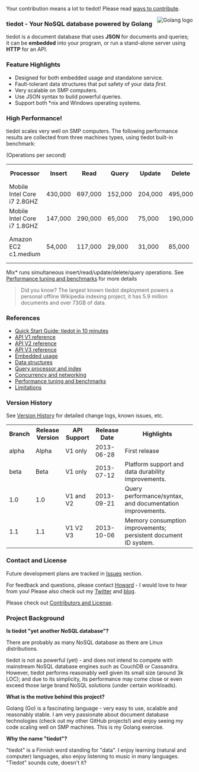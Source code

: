 Your contribution means a lot to tiedot! Please read [ways to contribute][].

<img src="http://golang.org/doc/gopher/frontpage.png" alt="Golang logo" align="right"/>

### tiedot - Your NoSQL database powered by Golang

tiedot is a document database that uses __JSON__ for documents and queries; it can be __embedded__ into your program, or run a stand-alone server using __HTTP__ for an API.

### Feature Highlights

- Designed for both embedded usage and standalone service.
- Fault-tolerant data structures that put safety of your data *first*.
- Very scalable on SMP computers.
- Use JSON syntax to build powerful queries.
- Support both \*nix and Windows operating systems.

### High Performance!

tiedot scales very well on SMP computers. The following performance results are collected from three machines types, using tiedot built-in benchmark:

(Operations per second)
<table>
<tr>
  <th>Processor</th>
  <th>Insert</th>
  <th>Read</th>
  <th>Query</th>
  <th>Update</th>
  <th>Delete</th>
  <th>Mix*</th>
  <th>Machine Type</th>
</tr>
<tr>
  <td>Mobile Intel Core i7 2.8GHZ</td>
  <td>430,000</td>
  <td>697,000</td>
  <td>152,000</td>
  <td>204,000</td>
  <td>495,000</td>
  <td>375,000</td>
  <td>2013 model MacBook</td>
</tr>
<tr>
  <td>Mobile Intel Core i7 1.8GHZ</td>
  <td>147,000</td>
  <td>290,000</td>
  <td>65,000</td>
  <td>75,000</td>
  <td>190,000</td>
  <td>155,000</td>
  <td>2011 model laptop</td>
</tr>
<tr>
  <td>Amazon EC2 c1.medium</td>
  <td>54,000</td>
  <td>117,000</td>
  <td>29,000</td>
  <td>31,000</td>
  <td>85,000</td>
  <td>65,000</td>
  <td>A medium range instance</td>
</tr>
</table>

Mix\* runs simultaneous insert/read/update/delete/query operations. See [Performance tuning and benchmarks] for more details

> Did you know? The largest known tiedot deployment powers a personal offline Wikipedia indexing project, it has 5.9 million documents and over 73GB of data.

### References

- [Quick Start Guide: tiedot in 10 minutes]
- [API V1 reference]
- [API V2 reference]
- [API V3 reference]
- [Embedded usage]
- [Data structures]
- [Query processor and index]
- [Concurrency and networking]
- [Performance tuning and benchmarks]
- [Limitations]

### Version History

See [Version History] for detailed change logs, known issues, etc.

<table>
<tr>
  <th>Branch</th>
  <th>Release Version</th>
  <th>API Support</th>
  <th>Release Date</th>
  <th>Highlights</th>
</tr>
<tr>
  <td>alpha</td>
  <td>Alpha</td>
  <td>V1 only</td>
  <td>2013-06-28</td>
  <td>First release</td>
</tr>
<tr>
  <td>beta</td>
  <td>Beta</td>
  <td>V1 only</td>
  <td>2013-07-12</td>
  <td>Platform support and data durability improvements.</td>
</tr>
<tr>
  <td>1.0</td>
  <td>1.0</td>
  <td>V1 and V2</td>
  <td>2013-09-21</td>
  <td>Query performance/syntax, and documentation improvements.</td>
</tr>
<tr>
  <td>1.1</td>
  <td>1.1</td>
  <td>V1 V2 V3</td>
  <td>2013-10-06</td>
  <td>Memory consumption improvements; persistent document ID system.</td>
</tr>
</table>

### Contact and License

Future development plans are tracked in [Issues] section.

For feedback and questions, please contact [Howard] - I would love to hear from you! Please also check out my [Twitter] and [blog].

Please check out [Contributors and License].

### Project Background

__Is tiedot "yet another NoSQL database"?__

There are probably as many NoSQL database as there are Linux distributions.

tiedot is not as powerful (yet) - and does not intend to compete with mainstream NoSQL database engines such as CouchDB or Cassandra. However, tiedot performs reasonably well given its small size (around 3k LOC); and due to its simplicity, its performance may come close or even exceed those large brand NoSQL solutions (under certain workloads).

__What is the motive behind this project?__

Golang (Go) is a fascinating language - very easy to use, scalable and reasonably stable. I am very passionate about document database technologies (check out my other GitHub projects!) and enjoy seeing my code scaling well on SMP machines. This is my Golang exercise.

__Why the name "tiedot"?__

"tiedot" is a Finnish word standing for "data". I enjoy learning (natural and computer) languages, also enjoy listening to music in many languages. "Tiedot" sounds cute, doesn't it?

[Quick Start Guide: tiedot in 10 minutes]: https://github.com/HouzuoGuo/tiedot/wiki/Tutorial
[API V1 reference]: https://github.com/HouzuoGuo/tiedot/wiki/API-V1-Reference
[API V2 reference]: https://github.com/HouzuoGuo/tiedot/wiki/API-V2-Reference
[API V3 reference]: https://github.com/HouzuoGuo/tiedot/wiki/API-V3-Reference
[Version History]: https://github.com/HouzuoGuo/tiedot/wiki/Version-History
[Embedded usage]: https://github.com/HouzuoGuo/tiedot/wiki/Embedded-Usage
[Data structures]: https://github.com/HouzuoGuo/tiedot/wiki/Data-structures
[Query processor and index]: https://github.com/HouzuoGuo/tiedot/wiki/Query-processor-and-index
[Concurrency and networking]: https://github.com/HouzuoGuo/tiedot/wiki/Concurrency-and-networking
[Performance tuning and benchmarks]: https://github.com/HouzuoGuo/tiedot/wiki/Performance-tuning-and-benchmarks
[Limitations]: https://github.com/HouzuoGuo/tiedot/wiki/Limitations
[Howard]: mailto:guohouzuo@gmail.com
[Twitter]: https://twitter.com/hzguo
[blog]: http://allstarnix.blogspot.com.au
[Issues]: https://github.com/HouzuoGuo/tiedot/issues
[Contributors and License]: https://github.com/HouzuoGuo/tiedot/wiki/Contributors-and-License
[ways to contribute]: https://github.com/HouzuoGuo/tiedot/wiki/ways-to-contribute